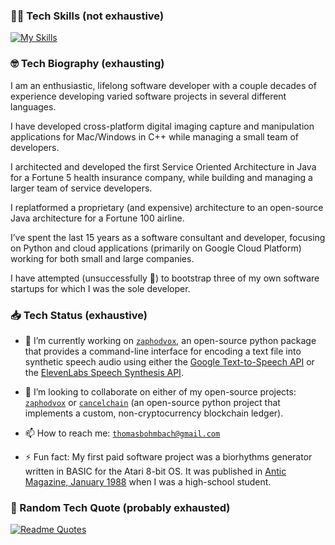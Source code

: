 ### 🧙‍♂️ Tech Skills (not exhaustive)

[![My Skills](https://skillicons.dev/icons?i=python,js,html,css,svg,bootstrap,flask,django,react,vue,postgres,sqlite,redis,rabbitmq,gcp,git,github,go,c,cpp,nodejs,java,docker,kubernetes,bash,regex,firebase,ai,sklearn,opencv,linux,raspberrypi,nginx,terraform,vscode,wordpress)](https://skillicons.dev)

### 🤓 Tech Biography (exhausting)

I am an enthusiastic, lifelong software developer with a couple decades of experience developing varied software projects in several different languages.

I have developed cross-platform digital imaging capture and manipulation applications for Mac/Windows in C++ while managing a small team of developers.

I architected and developed the first Service Oriented Architecture in Java for a Fortune 5 health insurance company, while building and managing a larger team of service developers.

I replatformed a proprietary (and expensive) architecture to an open-source Java architecture for a Fortune 100 airline.

I’ve spent the last 15 years as a software consultant and developer, focusing on Python and cloud applications (primarily on Google Cloud Platform) working for both small and large companies. 

I have attempted (unsuccessfully 🙁) to bootstrap three of my own software startups for which I was the sole developer.

### 📥 Tech Status (exhaustive)

- 🔭 I’m currently working on [`zaphodvox`](https://github.com/gumptionthomas/zaphodvox), an open-source python package that provides a command-line interface for encoding a text file into synthetic speech audio using either the [Google Text-to-Speech API](https://cloud.google.com/text-to-speech/docs) or the [ElevenLabs Speech Synthesis API](https://elevenlabs.io/docs).

- 👯 I’m looking to collaborate on either of my open-source projects: [`zaphodvox`](https://github.com/gumptionthomas/zaphodvox) or [`cancelchain`](https://github.com/cancelchain/cancelchain) (an open-source python project that implements a custom, non-cryptocurrency blockchain ledger).

- 📫 How to reach me: [`thomasbohmbach@gmail.com`](mailto:thomasbohmbach@gmail.com)

- ⚡ Fun fact: My first paid software project was a biorhythms generator written in BASIC for the Atari 8-bit OS. It was published in [Antic Magazine, January 1988](https://archive.org/details/1988-01-anticmagazine) when I was a high-school student.

### 📜 Random Tech Quote (probably exhausted)

[![Readme Quotes](https://quotes-github-readme.vercel.app/api?type=horizontal&theme=dark)](https://github.com/piyushsuthar/github-readme-quotes)
